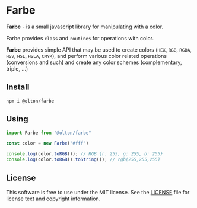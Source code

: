 # Farbe

**Farbe** - is a small javascript library for manipulating with a color.

Farbe provides `class` and `routines` for operations with color. 

**Farbe** provides simple API that may be used to create colors (`HEX`, `RGB`, `RGBA`, `HSV`, `HSL`, `HSLA`, `CMYK`), 
and perform various color related operations (conversions and such) and create 
any color schemes (complementary, triple, ...)

## Install
```shell
npm i @olton/farbe
```

## Using
```javascript
import Farbe from "@olton/farbe"

const color = new Farbe("#fff")

console.log(color.toRGB()); // RGB {r: 255, g: 255, b: 255}
console.log(color.toRGB().toString()); // rgb(255,255,255)
```

## License
This software is free to use under the MIT license. See the [LICENSE](LICENSE) file for license text and copyright information.